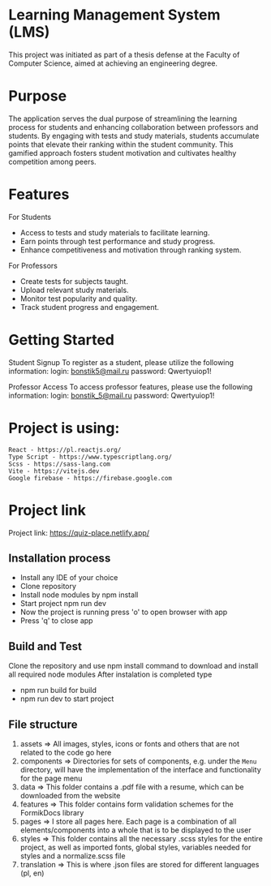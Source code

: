 # Learning Management System (LMS)

This project was initiated as part of a thesis defense at the Faculty of Computer Science, aimed at achieving an engineering degree.

# Purpose
The application serves the dual purpose of streamlining the learning process for students and enhancing collaboration between professors and students. By engaging with tests and study materials, students accumulate points that elevate their ranking within the student community. This gamified approach fosters student motivation and cultivates healthy competition among peers.

# Features
For Students
- Access to tests and study materials to facilitate learning.
- Earn points through test performance and study progress.
- Enhance competitiveness and motivation through ranking system.

For Professors
- Create tests for subjects taught.
- Upload relevant study materials.
- Monitor test popularity and quality.
- Track student progress and engagement.

# Getting Started

Student Signup
To register as a student, please utilize the following information:
    login: bonstik5@mail.ru
    password: Qwertyuiop1!

Professor Access
To access professor features, please use the following information:
    login: bonstik_5@mail.ru
    password: Qwertyuiop1!

# Project is using:
    React - https://pl.reactjs.org/
    Type Script - https://www.typescriptlang.org/
    Scss - https://sass-lang.com
    Vite - https://vitejs.dev
    Google firebase - https://firebase.google.com

# Project link
Project link: 
https://quiz-place.netlify.app/

## Installation process
- Install any IDE of your choice
- Clone repository 
- Install node modules by npm install
- Start project npm run dev
- Now the project is running press 'o' to open browser with app
- Press 'q' to close app

## Build and Test
Clone the repository and use npm install command to download and install all required node modules
After instalation is completed type 
- npm run build for build
- npm run dev to start project

## File structure
1. assets => 
   All images, styles, icons or fonts and others that are not related to the code go here
2. components => 
   Directories for sets of components, e.g. under the `Menu` directory, will have the implementation of the interface and functionality for the page menu
3. data => 
   This folder contains a .pdf file with a resume, which can be downloaded from the website
4. features =>
   This folder contains form validation schemes for the FormikDocs library
4. pages => 
   I store all pages here. Each page is a combination of all elements/components into a whole that is to be displayed to the user
5. styles => 
   This folder contains all the necessary .scss styles for the entire project, as well as imported fonts, global styles, variables needed for styles and a normalize.scss file
6. translation => 
   This is where .json files are stored for different languages (pl, en)